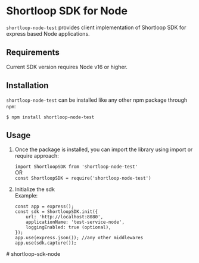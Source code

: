 # Shortloop SDK for Node

`shortloop-node-test` provides client implementation of Shortloop SDK for express based Node applications.

## Requirements

Current SDK version requires Node v16 or higher.

## Installation

`shortloop-node-test` can be installed like any other npm package through `npm`:

```console
$ npm install shortloop-node-test
```
## Usage

1. Once the package is installed, you can import the library using import or require approach:

    ```import ShortloopSDK from 'shortloop-node-test'```
    <br/> OR <br/>
    ```const ShortloopSDK = require('shortloop-node-test')```


2. Initialize the sdk  
   Example:
    ```Node
    const app = express();
    const sdk = ShortloopSDK.init({
        url: 'http://localhost:8080',
        applicationName: 'test-service-node',
        loggingEnabled: true (optional),
    });
    app.use(express.json()); //any other middlewares
    app.use(sdk.capture());
    ```
   

#   s h o r t l o o p - s d k - n o d e 
 
 